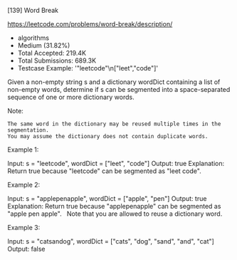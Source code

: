 [139] Word Break  

https://leetcode.com/problems/word-break/description/

* algorithms
* Medium (31.82%)
* Total Accepted:    219.4K
* Total Submissions: 689.3K
* Testcase Example:  '"leetcode"\n["leet","code"]'

Given a non-empty string s and a dictionary wordDict containing a list of non-empty words, determine if s can be segmented into a space-separated sequence of one or more dictionary words.

Note:


	The same word in the dictionary may be reused multiple times in the segmentation.
	You may assume the dictionary does not contain duplicate words.


Example 1:


Input: s = "leetcode", wordDict = ["leet", "code"]
Output: true
Explanation: Return true because "leetcode" can be segmented as "leet code".


Example 2:


Input: s = "applepenapple", wordDict = ["apple", "pen"]
Output: true
Explanation: Return true because "applepenapple" can be segmented as "apple pen apple".
             Note that you are allowed to reuse a dictionary word.


Example 3:


Input: s = "catsandog", wordDict = ["cats", "dog", "sand", "and", "cat"]
Output: false


